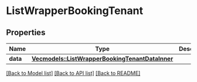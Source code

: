 # ListWrapperBookingTenant

## Properties

Name | Type | Description | Notes
------------ | ------------- | ------------- | -------------
**data** | [**Vec<models::ListWrapperBookingTenantDataInner>**](ListWrapper_BookingTenant_data_inner.md) |  | 

[[Back to Model list]](../README.md#documentation-for-models) [[Back to API list]](../README.md#documentation-for-api-endpoints) [[Back to README]](../README.md)


